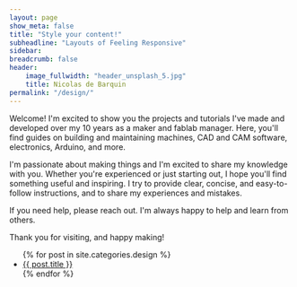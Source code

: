 ```yaml
---
layout: page
show_meta: false
title: "Style your content!"
subheadline: "Layouts of Feeling Responsive"
sidebar: 
breadcrumb: false
header:
    image_fullwidth: "header_unsplash_5.jpg"
    title: Nicolas de Barquin
permalink: "/design/"
---
```


Welcome! I'm excited to show you the projects and tutorials I've made and developed over my 10 years as a maker and fablab manager. Here, you'll find guides on building and maintaining machines, CAD and CAM software, electronics, Arduino, and more.

I'm passionate about making things and I'm excited to share my knowledge with you. Whether you're experienced or just starting out, I hope you'll find something useful and inspiring. I try to provide clear, concise, and easy-to-follow instructions, and to share my experiences and mistakes.

If you need help, please reach out. I'm always happy to help and learn from others.

Thank you for visiting, and happy making!


<ul>
    {% for post in site.categories.design %}
    <li><a href="{{ site.url }}{{ site.baseurl }}{{ post.url }}">{{ post.title }}</a></li>
    {% endfor %}
</ul>